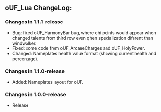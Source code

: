 ## oUF_Lua ChangeLog:

### Changes in 1.1.1-release

 - Bug: fixed oUF_HarmonyBar bug, where chi points would appear when changed talents from third row
even qhen specialization diferent than windwalker.
 - Fixed: some code from oUF_ArcaneCharges and oUF_HolyPower.
 - Changed: Nameplates health value format (showing current health and percentage).

### Changes in 1.1.0-release

 - Added: Nameplates layout for oUF.

### Changes in 1.0.0-release

 - Release